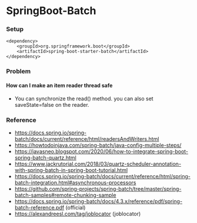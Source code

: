 # SpringBoot-Batch

### Setup

    <dependency>
		<groupId>org.springframework.boot</groupId>
		<artifactId>spring-boot-starter-batch</artifactId>
	</dependency>

### Problem 

#### How can I make an item reader thread safe

- You can synchronize the read() method. you can also set saveState=false on the reader.

### Reference

- https://docs.spring.io/spring-batch/docs/current/reference/html/readersAndWriters.html
- https://howtodoinjava.com/spring-batch/java-config-multiple-steps/
- https://javasneo.blogspot.com/2020/06/how-to-integrate-spring-boot-spring-batch-quartz.html
- https://www.jackrutorial.com/2018/03/quartz-scheduler-annotation-with-spring-batch-in-spring-boot-tutorial.html
- https://docs.spring.io/spring-batch/docs/current/reference/html/spring-batch-integration.html#asynchronous-processors
- https://github.com/spring-projects/spring-batch/tree/master/spring-batch-samples#remote-chunking-sample
- https://docs.spring.io/spring-batch/docs/4.3.x/reference/pdf/spring-batch-reference.pdf (official)
- https://alexandreesl.com/tag/joblocator (joblocator)

